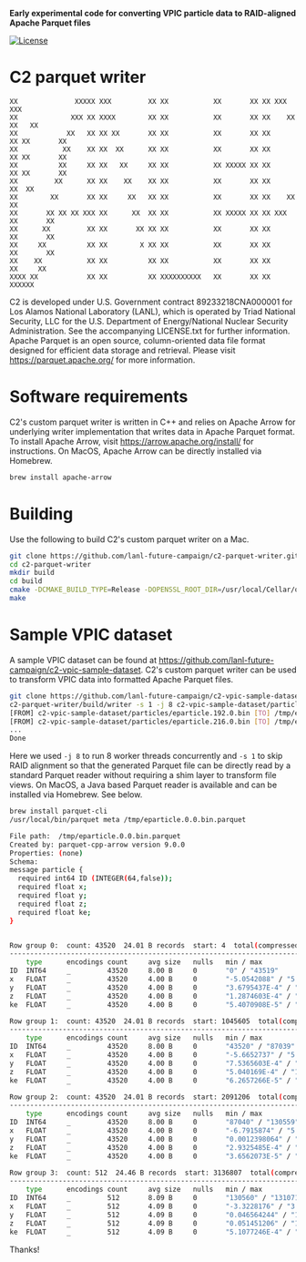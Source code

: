 **Early experimental code for converting VPIC particle data to RAID-aligned Apache Parquet files**

[![License](https://img.shields.io/badge/license-New%20BSD-blue.svg)](LICENSE.txt)

C2 parquet writer
================

```
XX              XXXXX XXX         XX XX           XX       XX XX XXX         XXX
XX             XXX XX XXXX        XX XX           XX       XX XX    XX     XX   XX
XX            XX   XX XX XX       XX XX           XX       XX XX      XX XX       XX
XX           XX    XX XX  XX      XX XX           XX       XX XX      XX XX       XX
XX          XX     XX XX   XX     XX XX           XX XXXXX XX XX      XX XX       XX
XX         XX      XX XX    XX    XX XX           XX       XX XX     XX  XX
XX        XX       XX XX     XX   XX XX           XX       XX XX    XX   XX
XX       XX XX XX XXX XX      XX  XX XX           XX XXXXX XX XX XXX     XX       XX
XX      XX         XX XX       XX XX XX           XX       XX XX         XX       XX
XX     XX          XX XX        X XX XX           XX       XX XX         XX       XX
XX    XX           XX XX          XX XX           XX       XX XX          XX     XX
XXXX XX            XX XX          XX XXXXXXXXXX   XX       XX XX            XXXXXX
```

C2 is developed under U.S. Government contract 89233218CNA000001 for Los Alamos National Laboratory (LANL), which is operated by Triad National Security, LLC for the U.S. Department of Energy/National Nuclear Security Administration. See the accompanying LICENSE.txt for further information.
Apache Parquet is an open source, column-oriented data file format designed for efficient data storage and retrieval. Please visit https://parquet.apache.org/ for more information.

# Software requirements

C2's custom parquet writer is written in C++ and relies on Apache Arrow for underlying writer implementation that writes data in Apache Parquet format. To install Apache Arrow, visit https://arrow.apache.org/install/ for instructions. On MacOS, Apache Arrow can be directly installed via Homebrew.

```bash
brew install apache-arrow
```

# Building

Use the following to build C2's custom parquet writer on a Mac.

```bash
git clone https://github.com/lanl-future-campaign/c2-parquet-writer.git
cd c2-parquet-writer
mkdir build
cd build
cmake -DCMAKE_BUILD_TYPE=Release -DOPENSSL_ROOT_DIR=/usr/local/Cellar/openssl@1.1/1.1.1q ..
make
```

# Sample VPIC dataset

A sample VPIC dataset can be found at https://github.com/lanl-future-campaign/c2-vpic-sample-dataset. C2's custom parquet writer can be used to transform VPIC data into formatted Apache Parquet files.

```bash
git clone https://github.com/lanl-future-campaign/c2-vpic-sample-dataset.git
c2-parquet-writer/build/writer -s 1 -j 8 c2-vpic-sample-dataset/particles /tmp
[FROM] c2-vpic-sample-dataset/particles/eparticle.192.0.bin [TO] /tmp/eparticle.192.0.bin.parquet [WHERE] 131072 particles were processed
[FROM] c2-vpic-sample-dataset/particles/eparticle.216.0.bin [TO] /tmp/eparticle.216.0.bin.parquet [WHERE] 131072 particles were processed
...
Done
```

Here we used `-j 8` to run 8 worker threads concurrently and `-s 1` to skip RAID alignment so that the generated Parquet file can be directly read by a standard Parquet reader without requiring a shim layer to transform file views. On MacOS, a Java based Parquet reader is available and can be installed via Homebrew. See below.

```bash
brew install parquet-cli
/usr/local/bin/parquet meta /tmp/eparticle.0.0.bin.parquet

File path:  /tmp/eparticle.0.0.bin.parquet
Created by: parquet-cpp-arrow version 9.0.0
Properties: (none)
Schema:
message particle {
  required int64 ID (INTEGER(64,false));
  required float x;
  required float y;
  required float z;
  required float ke;
}


Row group 0:  count: 43520  24.01 B records  start: 4  total(compressed): 1020.245 kB total(uncompressed):1020.245 kB 
--------------------------------------------------------------------------------
    type      encodings count     avg size   nulls   min / max
ID  INT64     _         43520     8.00 B     0       "0" / "43519"
x   FLOAT     _         43520     4.00 B     0       "-5.0542088" / "5.7554708"
y   FLOAT     _         43520     4.00 B     0       "3.6795437E-4" / "15.999921"
z   FLOAT     _         43520     4.00 B     0       "1.2874603E-4" / "15.999313"
ke  FLOAT     _         43520     4.00 B     0       "5.4070908E-5" / "0.4867184"

Row group 1:  count: 43520  24.01 B records  start: 1045605  total(compressed): 1020.245 kB total(uncompressed):1020.245 kB 
--------------------------------------------------------------------------------
    type      encodings count     avg size   nulls   min / max
ID  INT64     _         43520     8.00 B     0       "43520" / "87039"
x   FLOAT     _         43520     4.00 B     0       "-5.6652737" / "5.755508"
y   FLOAT     _         43520     4.00 B     0       "7.5365603E-4" / "15.999394"
z   FLOAT     _         43520     4.00 B     0       "5.040169E-4" / "15.999879"
ke  FLOAT     _         43520     4.00 B     0       "6.2657266E-5" / "0.44745767"

Row group 2:  count: 43520  24.01 B records  start: 2091206  total(compressed): 1020.245 kB total(uncompressed):1020.245 kB 
--------------------------------------------------------------------------------
    type      encodings count     avg size   nulls   min / max
ID  INT64     _         43520     8.00 B     0       "87040" / "130559"
x   FLOAT     _         43520     4.00 B     0       "-6.7915874" / "5.364933"
y   FLOAT     _         43520     4.00 B     0       "0.0012398064" / "15.999388"
z   FLOAT     _         43520     4.00 B     0       "2.9325485E-4" / "15.999979"
ke  FLOAT     _         43520     4.00 B     0       "3.6562073E-5" / "0.4704048"

Row group 3:  count: 512  24.46 B records  start: 3136807  total(compressed): 12.230 kB total(uncompressed):12.230 kB 
--------------------------------------------------------------------------------
    type      encodings count     avg size   nulls   min / max
ID  INT64     _         512       8.09 B     0       "130560" / "131071"
x   FLOAT     _         512       4.09 B     0       "-3.3228176" / "3.0983238"
y   FLOAT     _         512       4.09 B     0       "0.046564244" / "15.985233"
z   FLOAT     _         512       4.09 B     0       "0.051451206" / "15.957799"
ke  FLOAT     _         512       4.09 B     0       "5.1077246E-4" / "0.28176078"
```

Thanks!


